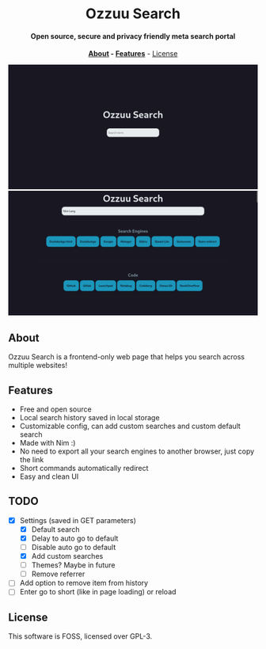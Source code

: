 <div align=center>

# **Ozzuu Search**

#### Open source, secure and privacy friendly meta search portal

**[About](#about) - [Features](#features)** - [License](#license)

</div>

![Clean state](images/clean.png)
![Search state](images/search.png)

## About

Ozzuu Search is a frontend-only web page that helps you search across multiple websites!

## Features

- Free and open source
- Local search history saved in local storage
- Customizable config, can add custom searches and custom default search
- Made with Nim :)
- No need to export all your search engines to another browser, just copy the link
- Short commands automatically redirect
- Easy and clean UI

## TODO

- [x] Settings (saved in GET parameters)
  - [x] Default search
  - [x] Delay to auto go to default
  - [ ] Disable auto go to default
  - [x] Add custom searches
  - [ ] Themes? Maybe in future
  - [ ] Remove referrer
- [ ] Add option to remove item from history
- [ ] Enter go to short (like in page loading) or reload

## License

This software is FOSS, licensed over GPL-3.
